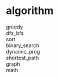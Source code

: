 # algorithm

greedy <br>
dfs_bfs <br>
sort <br>
binary_search <br>
dynamic_prog <br>
shortest_path <br>
graph <br>
math

